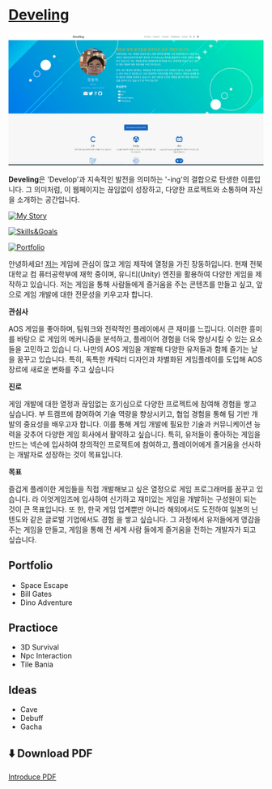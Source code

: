# [Develing](https://iodoku.github.io/)

[![Screenshot](assets/media/readme.png)](https://iodoku.github.io/)

**Develing**은 'Develop'과 지속적인 발전을 의미하는 '-ing'의 결합으로 탄생한 이름입니다. 
그 의미처럼, 이 웹페이지는 끊임없이 성장하고, 다양한 프로젝트와 소통하며 자신을 소개하는 공간입니다.

[![My Story](https://img.shields.io/badge/-MyStory-brightgreen?style=for-the-badge)](https://iodoku.github.io/portfolio/)

[![Skills&Goals](https://img.shields.io/badge/-Skills&Goals-brightgreen?style=for-the-badge)](https://iodoku.github.io/portfolio/)

[![Portfolio](https://img.shields.io/badge/-Portfolio-brightgreen?style=for-the-badge)](https://iodoku.github.io/portfolio/)


안녕하세요! [저는](https://iodoku.github.io/portfolio/) 게임에 관심이 많고 게임 제작에 열정을 가진 장동하입니다. 현재 전북대학교 컴
퓨터공학부에 재학 중이며, 유니티(Unity) 엔진을 활용하여 다양한 게임을 제작하고 있습니다. 저는
게임을 통해 사람들에게 즐거움을 주는 콘텐츠를 만들고 싶고, 앞으로 게임 개발에 대한 전문성을
키우고자 합니다.

**관심사**

AOS 게임을 좋아하며, 팀워크와 전략적인 플레이에서 큰 재미를 느낍니다. 이러한 흥미를 바탕으
로 게임의 메커니즘을 분석하고, 플레이어 경험을 더욱 향상시킬 수 있는 요소들을 고민하고 있습니
다. 나만의 AOS 게임을 개발해 다양한 유저들과 함께 즐기는 날을 꿈꾸고 있습니다. 특히, 독특한
캐릭터 디자인과 차별화된 게임플레이를 도입해 AOS 장르에 새로운 변화를 주고 싶습니다


**진로**

게임 개발에 대한 열정과 끊임없는 호기심으로 다양한 프로젝트에 참여해 경험을 쌓고 싶습니다. 부
트캠프에 참여하여 기술 역량을 향상시키고, 협업 경험을 통해 팀 기반 개발의 중요성을 배우고자
합니다. 이를 통해 게임 개발에 필요한 기술과 커뮤니케이션 능력을 갖추어 다양한 게임 회사에서
활약하고 싶습니다. 특히, 유저들이 좋아하는 게임을 만드는 넥슨에 입사하여 창의적인 프로젝트에
참여하고, 플레이어에게 즐거움을 선사하는 개발자로 성장하는 것이 목표입니다.


**목표**

즐겁게 플레이한 게임들을 직접 개발해보고 싶은 열정으로 게임 프로그래머를 꿈꾸고 있습니다. 라
이엇게임즈에 입사하여 신기하고 재미있는 게임을 개발하는 구성원이 되는 것이 큰 목표입니다. 또
한, 한국 게임 업계뿐만 아니라 해외에서도 도전하여 일본의 닌텐도와 같은 글로벌 기업에서도 경험
을 쌓고 싶습니다. 그 과정에서 유저들에게 영감을 주는 게임을 만들고, 게임을 통해 전 세계 사람
들에게 즐거움을 전하는 개발자가 되고 싶습니다.

## Portfolio

- Space Escape
- Bill Gates
- Dino Adventure

## Practioce

- 3D Survival
- Npc Interaction
- Tile Bania

## Ideas

- Cave
- Debuff
- Gacha

## ⬇️ **Download PDF**  

[Introduce PDF](https://drive.google.com/uc?export=download&id=1RJ9F3HT7VIPxVaRyXJSp3Xytb7jcdWW5)
